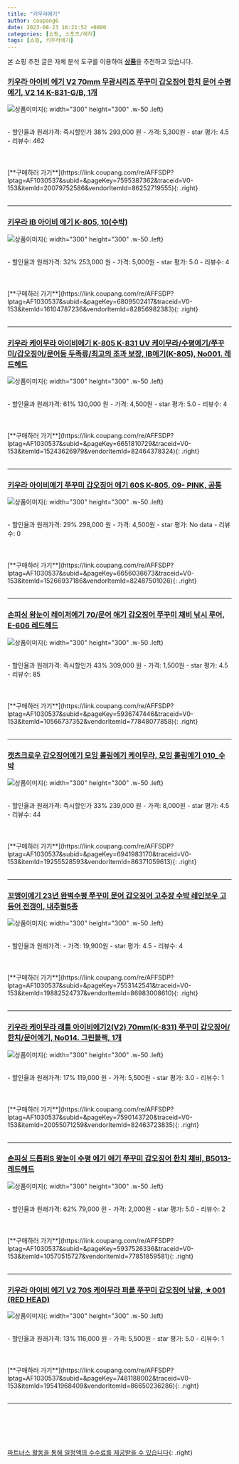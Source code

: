 ```yaml
---
title: "키우라에기"
author: coupang6
date: 2023-08-23 16:21:52 +0800
categories: [쇼핑, 스포츠/레저]
tags: [쇼핑, 키우라에기]
---
```


본 쇼핑 추천 글은 자체 분석 도구를 이용하여 [**상품**](https://link.coupang.com/a/bao1ui)을 추천하고 있습니다.

### [키우라 아이비 에기 V2 70mm 무광시리즈 쭈꾸미 갑오징어 한치 문어 수평에기, V2 14 K-831-G/B, 1개](https://link.coupang.com/re/AFFSDP?lptag=AF1030537&subid=&pageKey=7595387362&traceid=V0-153&itemId=20079752586&vendorItemId=86252719555)

![상품이미지](https://thumbnail6.coupangcdn.com/thumbnails/remote/230x230ex/image/vendor_inventory/fd67/ca5ef6edcbc1afbc97e94ddb1085c1469550dea7bdbff3e68c8e113d52c0.jpg){: width="300" height="300" .w-50 .left}


<br>
- 할인율과 원래가격: 즉시할인가 38%  293,000   원
- 가격: 5,300원
- star 평가: 4.5
- 리뷰수: 462
<br>
<br>
<br>
<br>
[**구매하러 가기**](https://link.coupang.com/re/AFFSDP?lptag=AF1030537&subid=&pageKey=7595387362&traceid=V0-153&itemId=20079752586&vendorItemId=86252719555){: .right}
<br>
<br>

---

### [키우라 IB 아이비 에기 K-805, 10(수박)](https://link.coupang.com/re/AFFSDP?lptag=AF1030537&subid=&pageKey=6809502417&traceid=V0-153&itemId=16104787236&vendorItemId=82856982383)

![상품이미지](https://thumbnail9.coupangcdn.com/thumbnails/remote/230x230ex/image/vendor_inventory/7be8/e2ca4ce73906050743dbebadfbbd9451c4af8bd76aa571801c7379b3699d.jpeg){: width="300" height="300" .w-50 .left}


<br>
- 할인율과 원래가격: 32%  253,000   원
- 가격: 5,000원
- star 평가: 5.0
- 리뷰수: 4
<br>
<br>
<br>
<br>
[**구매하러 가기**](https://link.coupang.com/re/AFFSDP?lptag=AF1030537&subid=&pageKey=6809502417&traceid=V0-153&itemId=16104787236&vendorItemId=82856982383){: .right}
<br>
<br>

---

### [키우라 케이무라 아이비에기 K-805 K-831 UV 케이무라/수평에기/쭈꾸미/갑오징어/문어등 두족류/최고의 조과 보장, IB에기(K-805), No001. 레드헤드](https://link.coupang.com/re/AFFSDP?lptag=AF1030537&subid=&pageKey=6651810729&traceid=V0-153&itemId=15243626979&vendorItemId=82464378324)

![상품이미지](https://thumbnail7.coupangcdn.com/thumbnails/remote/230x230ex/image/vendor_inventory/56bf/b002d5cd6bd9d3054501987e196ae1c0ec1daeca845b1e771b05c6ca428d.jpg){: width="300" height="300" .w-50 .left}


<br>
- 할인율과 원래가격: 61%  130,000   원
- 가격: 4,500원
- star 평가: 5.0
- 리뷰수: 4
<br>
<br>
<br>
<br>
[**구매하러 가기**](https://link.coupang.com/re/AFFSDP?lptag=AF1030537&subid=&pageKey=6651810729&traceid=V0-153&itemId=15243626979&vendorItemId=82464378324){: .right}
<br>
<br>

---

### [키우라 아이비에기 쭈꾸미 갑오징어 에기 60S K-805, 09- PINK, 공통](https://link.coupang.com/re/AFFSDP?lptag=AF1030537&subid=&pageKey=6656036673&traceid=V0-153&itemId=15266937186&vendorItemId=82487501026)

![상품이미지](https://thumbnail10.coupangcdn.com/thumbnails/remote/230x230ex/image/vendor_inventory/7793/af07fd2a405f90f1efdfbbba89f0f260ab676fb4d9ee4b9990d9d21fd76a.jpg){: width="300" height="300" .w-50 .left}


<br>
- 할인율과 원래가격: 29%  298,000   원
- 가격: 4,500원
- star 평가: No data
- 리뷰수: 0
<br>
<br>
<br>
<br>
[**구매하러 가기**](https://link.coupang.com/re/AFFSDP?lptag=AF1030537&subid=&pageKey=6656036673&traceid=V0-153&itemId=15266937186&vendorItemId=82487501026){: .right}
<br>
<br>

---

### [손피싱 왕눈이 레이저에기 70/문어 애기 갑오징어 쭈꾸미 채비 낚시 루어, E-606 레드헤드](https://link.coupang.com/re/AFFSDP?lptag=AF1030537&subid=&pageKey=5936747446&traceid=V0-153&itemId=10566737352&vendorItemId=77848077858)

![상품이미지](https://thumbnail9.coupangcdn.com/thumbnails/remote/230x230ex/image/vendor_inventory/d4b7/f83014f8f1d3f43b300da14fe782b41915041244c91dc572556a1d95f863.jpg){: width="300" height="300" .w-50 .left}


<br>
- 할인율과 원래가격: 즉시할인가 43%  309,000   원
- 가격: 1,500원
- star 평가: 4.5
- 리뷰수: 85
<br>
<br>
<br>
<br>
[**구매하러 가기**](https://link.coupang.com/re/AFFSDP?lptag=AF1030537&subid=&pageKey=5936747446&traceid=V0-153&itemId=10566737352&vendorItemId=77848077858){: .right}
<br>
<br>

---

### [캣츠크로우 갑오징어에기 모잉 롤링에기 케이무라, 모잉 롤링에기 010_수박](https://link.coupang.com/re/AFFSDP?lptag=AF1030537&subid=&pageKey=6941983170&traceid=V0-153&itemId=19255528593&vendorItemId=86371059613)

![상품이미지](https://thumbnail7.coupangcdn.com/thumbnails/remote/230x230ex/image/vendor_inventory/4b48/da9235a6a4f035cce4344f429f9eb67a14d25a93328a0953c90ea47e40bb.jpg){: width="300" height="300" .w-50 .left}


<br>
- 할인율과 원래가격: 즉시할인가 33%  239,000   원
- 가격: 8,000원
- star 평가: 4.5
- 리뷰수: 44
<br>
<br>
<br>
<br>
[**구매하러 가기**](https://link.coupang.com/re/AFFSDP?lptag=AF1030537&subid=&pageKey=6941983170&traceid=V0-153&itemId=19255528593&vendorItemId=86371059613){: .right}
<br>
<br>

---

### [꼬맹이에기 23년 완벽수평 쭈꾸미 문어 갑오징어 고추장 수박 레인보우 고등어 전갱이, 내추럴5종](https://link.coupang.com/re/AFFSDP?lptag=AF1030537&subid=&pageKey=7553142541&traceid=V0-153&itemId=19882524737&vendorItemId=86983008610)

![상품이미지](https://thumbnail10.coupangcdn.com/thumbnails/remote/230x230ex/image/vendor_inventory/2c5c/c31ac67803b0cbc05cfa0c938a1482e434cee881eefaf428beffde0c2d1e.jpg){: width="300" height="300" .w-50 .left}


<br>
- 할인율과 원래가격: 
- 가격: 19,900원
- star 평가: 4.5
- 리뷰수: 4
<br>
<br>
<br>
<br>
[**구매하러 가기**](https://link.coupang.com/re/AFFSDP?lptag=AF1030537&subid=&pageKey=7553142541&traceid=V0-153&itemId=19882524737&vendorItemId=86983008610){: .right}
<br>
<br>

---

### [키우라 케이무라 래틀 아이비에기2(V2) 70mm(K-831) 쭈꾸미 갑오징어/한치/문어에기, No014. 그린블랙, 1개](https://link.coupang.com/re/AFFSDP?lptag=AF1030537&subid=&pageKey=7590143720&traceid=V0-153&itemId=20055071259&vendorItemId=82463723835)

![상품이미지](https://thumbnail8.coupangcdn.com/thumbnails/remote/230x230ex/image/vendor_inventory/f035/3c48bb0f80221298d2f19276a59ac86f4f8d4cadc5d26f3767fdbd341b14.jpg){: width="300" height="300" .w-50 .left}


<br>
- 할인율과 원래가격: 17%  119,000   원
- 가격: 5,500원
- star 평가: 3.0
- 리뷰수: 1
<br>
<br>
<br>
<br>
[**구매하러 가기**](https://link.coupang.com/re/AFFSDP?lptag=AF1030537&subid=&pageKey=7590143720&traceid=V0-153&itemId=20055071259&vendorItemId=82463723835){: .right}
<br>
<br>

---

### [손피싱 드롭퍼S 왕눈이 수평 에기 애기 쭈꾸미 갑오징어 한치 채비, B5013-레드헤드](https://link.coupang.com/re/AFFSDP?lptag=AF1030537&subid=&pageKey=5937526336&traceid=V0-153&itemId=10570515727&vendorItemId=77851859581)

![상품이미지](https://thumbnail8.coupangcdn.com/thumbnails/remote/230x230ex/image/vendor_inventory/614d/42289a898449762e451fae38aa3f18041012b0aae338a208a1351db1385b.jpg){: width="300" height="300" .w-50 .left}


<br>
- 할인율과 원래가격: 62%  79,000   원
- 가격: 2,000원
- star 평가: 5.0
- 리뷰수: 2
<br>
<br>
<br>
<br>
[**구매하러 가기**](https://link.coupang.com/re/AFFSDP?lptag=AF1030537&subid=&pageKey=5937526336&traceid=V0-153&itemId=10570515727&vendorItemId=77851859581){: .right}
<br>
<br>

---

### [키우라 아이비 에기 V2 70S 케이무라 퍼플 쭈꾸미 갑오징어 낚율, ★001 (RED HEAD)](https://link.coupang.com/re/AFFSDP?lptag=AF1030537&subid=&pageKey=7481188002&traceid=V0-153&itemId=19541968409&vendorItemId=86650236286)

![상품이미지](https://thumbnail9.coupangcdn.com/thumbnails/remote/230x230ex/image/vendor_inventory/22df/8882ca4e62b21ae3600bd4c7d50b74d3225cfc38fc094aa27b0d547f6827.jpeg){: width="300" height="300" .w-50 .left}


<br>
- 할인율과 원래가격: 13%  116,000   원
- 가격: 5,500원
- star 평가: 5.0
- 리뷰수: 1
<br>
<br>
<br>
<br>
[**구매하러 가기**](https://link.coupang.com/re/AFFSDP?lptag=AF1030537&subid=&pageKey=7481188002&traceid=V0-153&itemId=19541968409&vendorItemId=86650236286){: .right}
<br>
<br>

---
<br><br><br><br><br> [파트너스 활동을 통해 일정액의 수수료를 제공받을 수 있습니다](https://link.coupang.com/a/bao1ui){: .right}